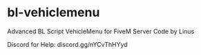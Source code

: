 # bl-vehiclemenu
 Advanced BL Script VehicleMenu for FiveM Server
 Code by Linus

Discord for Help: discord.gg/nYCvThHYyd